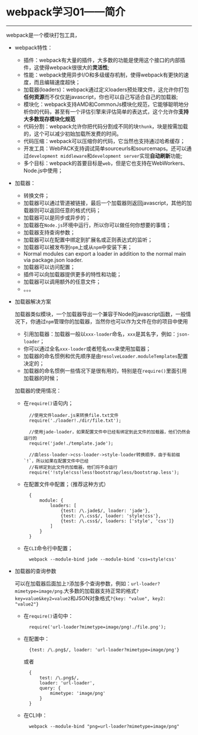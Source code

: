 # webpack学习01——简介
---

webpack是一个模块打包工具，

- webpack特性：
	- 插件：webpack有大量的插件，大多数的功能是使用这个接口的内部插件，这使得webpack很很大的**灵活性**;
	- 性能：webpack使用异步I/O和多级缓存机制，使得webpack有更快的速度，而且编辑速度超快；
	- 加载器(loaders)：webpack通过定义loaders预处理文件，这允许你打包**任何资源**而不仅仅是javascript，你也可以自己写适合自己的加载器;
	- 模块化：webpack支持AMD和CommonJs模块化规范，它能够聪明地分析你的代码，甚至有一个评估引擎来评估简单的表达式，这个允许你**支持大多数现存模块化规范**
	- 代码分割：webpack允许你把代码分割成不同的块`thunk`，块是按需加载的，这个可以减少初始加载所发费的时间。
	- 代码压缩：webpack可以压缩你的代码，它当然也支持通过哈希缓存；
	- 开发工具：WebPACK支持调试简单sourceurls和sourcemaps。还可以通过`development middleware`和`development server`实现**自动刷新**功能;
	- 多个目标：webpack的首要目标是`web`，但是它也支持在WebWorkers、Node.js中使用；
- 加载器：
	- 转换文件；
	- 加载器可以通过管道被链接，最后一个加载器则返回javascript，其他的加载器则可以返回任意的格式代码；
	- 加载器可以是同步或异步的；
	- 加载器在`Node.js`环境中运行，所以你可以做任何你想要的事情；
	- 加载器支持查询参数；
	- 加载器可以在配置中绑定到扩展名或正则表达式的监听；
	- 加载器可以被发布到`npm`上或从`npm`中安装下来；
	- Normal modules can export a loader in addition to the normal main via package.json loader.
	- 加载器可以访问配置；
	- 插件可以向加载器提供更多的特性和功能；
	- 加载器可以调用额外的任意文件；
	- 。。。
- 加载器解决方案

	加载器类似模块，一个加载器导出一个兼容于Node的javascript函数，一般情况下，你通过`npm`管理你的加载器，当然你也可以作为文件在你的项目中使用

	- 引用加载器：加载器一般以`xxx-loader`命名，`xxx`是其名字，例如：`json-loader`；
	- 你可以通过全名`xxx-loader`或者短名`xxx`来使用加载器；
	- 加载器的命名惯例和优先顺序是由`resolveLoader.moduleTemplates`配置决定的；
	- 加载器的命名惯例一些情况下是很有用的，特别是在`require()`里面引用加载器的时候；
	
	加载器的使用情况：

	- 在`require()`语句内；
	
			//使用文件loader.js来转换file.txt文件
			require('./loader!./dir/file.txt');

			//使用jade-loader，如果配置文件中已经有绑定到此文件的加载器，他们仍然会运行的
			require('jade!./template.jade');

			//由less-loader->css-loader->style-loader转换顺序，由于有前缀`!`，所以如果在配置文件中已经
			//有绑定到此文件的加载器，他们将不会运行
			require('!style!css!less!bootstrap/less/bootstrap.less');	

	- 在配置文件中配置；（推荐这种方式）

			{
				module: {
					loaders: [
						{test: /\.jade$/, loader: 'jade'},
						{test: /\.css$/, loader: 'style!css'},
						{test: /\.css$/, loaders: ['style', 'css']}
					]
				}
			}		

	- 在`CLI`命令行中配置；

			webpack --module-bind jade --module-bind 'css=style!css'

- 加载器的查询参数

	可以在加载器后面加上`?`添加多个查询参数，例如：`url-loader?mimetype=image/png`.大多数的加载器支持正常的格式`?key=value&key2=value2`和JSON对象格式`?{key: "value", key2: "value2"}`

	- 在`require()`语句中：

			require('url-loader?mimetype=image/png!./file.png');

	- 在配置中：

			{test: /\.png$/, loader: 'url-loader?mimetype=image/png'}

		或者

			{
				test: /\.png$/,
				loader: 'url-loader',
				query: {
					mimetype: 'image/png'
				}
			}

	- 在CLI中：

			webpack --module-bind "png=url-loader?mimetype=image/png"
